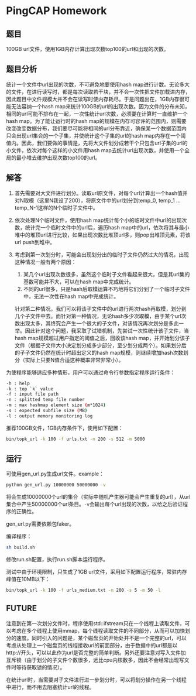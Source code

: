 # PingCAP Homework

## 题目

100GB url文件，使用1GB内存计算出现次数top100的url和出现的次数。

## 题目分析

统计一个文件中url出现的次数，不可避免地要使用hash map进行计数。无论多大的文件，在进行读写时，都是每次读取若干块，并不会一次性把文件加载进内存，因此题目中文件规模大并不会在读写时使内存耗尽。于是问题出在，1GB内存很可能无法容纳一个hash map来统计100GB的url的出现次数。因为文件的分布未知，相同的url可能不排布在一起，一次性统计url次数，必须要在计算时一直维护一个hash map。为了能让运行时的hash map的规模在内存可容许的范围内，则需要改变改变数据分布，我们要尽可能将相同的url分布靠近，确保某一个数据范围内只会出现url集合的一个子集，并使统计这个子集的url的hash map内存在一个阈值内。因此，我们要做的事情是，先将大文件划分成若干个只包含url子集的url的小文件，依次对每个这样的小文件用hash map去统计url出现次数，并使用一个全局的最小堆去维护出现次数top100的url。

## 解答

1. 首先需要对大文件进行划分。读取url原文件，对每个url计算出一个hash值并对N取模（这里N我设了200），将原文件中的url划分到temp_0, temp_1 ... temp_N-1这样的N个临时子文件中。

2. 依次处理N个临时文件，使用hash map统计每个小的临时文件中url的出现次数，统计完一个临时文件中的url后，遍历hash map中的url，依次将其与最小堆中的堆顶url进行比较，如果出现次数比堆顶url多，则pop出堆顶元素，将该url push到堆中。

3. 考虑到第一次划分时，可能会出现划分出的临时子文件仍然过大的情况，出现这种情况一般有两个原因：

   1. 某几个url出现次数很多，虽然这个临时子文件看起来很大，但是其url集的基数可能并不大，可以在hash map中完成统计。
   2. 不同的url很多，只是hash后取模运算不巧地将它们分到了一个临时子文件中，无法一次性在hash map中完成统计。

   针对第二种情况，我们可以将该子文件中的url进行两次hash再取模，划分到几个子文件中去。而针对第一种情况，无论hash多少次取模，由于某个url次数出现太多，其终究会产生一个很大的子文件，对该情况再次划分是多此一举。因此针对这个问题，我采取了试错机制，先尝试一次性统计该子文件，当hash map规模超过用户指定的阈值之后，回收该hash map，并开始划分该子文件（根据子文件大小决定划分成多少部分，至少划分成两个）。如果划分后的子子文件仍然在统计时超出定义的hash map规模，则继续增加hash次数划分（实际上只要N值合适这种概率非常非常小）。

为使程序能够适应多种情形，用户可以通过命令行参数指定程序运行条件：

```bash
-h : help
-k : top `k` value
-f : input file path
-n : splitted temp file number
-m : max hashmap element size (m*1024)
-s : expected subfile size (MB)
-l : output memory monitoring log
```

推荐100GB文件，1GB内存条件下，使用如下配置：

```bash
bin/topk_url -k 100 -f urls.txt -n 200 -s 512 -m 5000
```

## 运行

可使用gen_url.py生成url文件。example：

```bash
python gen_url.py 10000000 50000000 -v
```

将会生成10000000个url的集合（实际中随机产生器可能会产生重复的url），从url集合中产生50000000个url条目。`-v`会输出每个url出现的次数，以给之后验证程序的正确性。

gen_url.py需要依赖包faker。

编译程序：

```bash
sh build.sh
```

修改run.sh配置，执行run.sh脚本运行程序。

测试中由于环境限制，只生成了1GB url文件，采用如下配置运行程序，常驻内存峰值在10MB以下：

```bash
bin/topk_url -k 100 -f urls_medium.txt -n 200 -s 5 -m 50 -l
```

## FUTURE

注意到在第一次划分文件时，程序使用std::ifstream只在一个线程上读取文件，可以考虑在多个线程上使用mmap，每个线程读取文件的不同部分，从而可以加快划分的速度。同时引入的问题是，某个磁盘页的开始处并不是一个完整的url，可以考虑从处理上一个磁盘页的线程接收url的前面部分，由于数据中的url都是以http://开头，可以以此作为url是否完整的简单判断。另外还要注意对写入文件加互斥锁（由于划分的子文件个数很多，远比cpu内核数多，因此不会经常出现写文件时等待获取锁的情况）。

在统计url时，当需要对子文件进行进一步划分时，可以将划分操作在另一个线程中进行，而不用去阻塞统计url的线程。

